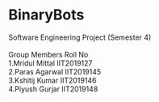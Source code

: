 # BinaryBots

Software Engineering Project (Semester 4)
<br><br>
Group Members Roll No
<br>
1.Mridul Mittal IIT2019127 <br>
2.Paras Agarwal IIT2019145 <br>
3.Kshitij Kumar IIT2019146 <br>
4.Piyush Gurjar IIT2019148 <br>
